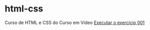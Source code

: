 # html-css
 Curso de HTML e CSS do Curso em Vídeo
<a href="https://marcostwelve.github.io/html-css/Aulas/ex001/">Executar o exercício 001</a>